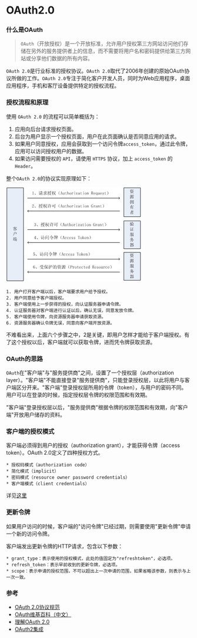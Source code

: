 # OAuth2.0

### 什么是OAuth
> `OAuth`（开放授权）是一个开放标准，允许用户授权第三方网站访问他们存储在另外的服务提供者上的信息，而不需要将用户名和密码提供给第三方网站或分享他们数据的所有内容。

`OAuth 2.0`是行业标准的授权协议。`OAuth 2.0`取代了2006年创建的原始OAuth协议所做的工作。`OAuth 2.0`专注于简化客户开发人员，同时为Web应用程序，桌面应用程序，手机和客厅设备提供特定的授权流程。

### 授权流程和原理
使用 `OAuth 2.0` 的流程可以简单概括为：

1. 应用向后台请求授权页面。
2. 后台为用户显示一个授权页面，用户在此页面确认是否同意应用的请求。
3. 如果用户同意授权，应用会获取到一个访问令牌`access_token`，通过此令牌，应用可以访问授权用户的数据。
4. 如果访问需要授权的 `API`，请使用 `HTTPS` 协议，加上 `access_token` 的 `Header`。

整个`OAuth 2.0`的协议实现原理如下：

![](../images/OAuth2.0流程.png)

	1. 用户打开客户端以后，客户端要求用户给予授权。
	2. 用户同意给予客户端授权。
	3. 客户端使用上一步获得的授权，向认证服务器申请令牌。
	4. 认证服务器对客户端进行认证以后，确认无误，同意发放令牌。
	5. 客户端使用令牌，向资源服务器申请获取资源。
	6. 资源服务器确认令牌无误，同意向客户端开放资源。

不难看出来，上面六个步骤之中，2是关键，即用户怎样才能给于客户端授权。有了这个授权以后，客户端就可以获取令牌，进而凭令牌获取资源。

### OAuth的思路
`OAuth`在"客户端"与"服务提供商"之间，设置了一个授权层（authorization layer）。"客户端"不能直接登录"服务提供商"，只能登录授权层，以此将用户与客户端区分开来。"客户端"登录授权层所用的令牌（token），与用户的密码不同。用户可以在登录的时候，指定授权层令牌的权限范围和有效期。

"客户端"登录授权层以后，"服务提供商"根据令牌的权限范围和有效期，向"客户端"开放用户储存的资料。

### 客户端的授权模式
客户端必须得到用户的授权（authorization grant），才能获得令牌（access token）。OAuth 2.0定义了四种授权方式。

	* 授权码模式（authorization code）
	* 简化模式（implicit）
	* 密码模式（resource owner password credentials）
	* 客户端模式（client credentials）
详见[这里](http://www.ruanyifeng.com/blog/2014/05/oauth_2_0.html)

### 更新令牌
如果用户访问的时候，客户端的"访问令牌"已经过期，则需要使用"更新令牌"申请一个新的访问令牌。

客户端发出更新令牌的HTTP请求，包含以下参数：

	* grant_type：表示使用的授权模式，此处的值固定为"refreshtoken"，必选项。
	* refresh_token：表示早前收到的更新令牌，必选项。
	* scope：表示申请的授权范围，不可以超出上一次申请的范围，如果省略该参数，则表示与上一次一致。

### 参考
* [OAuth 2.0协议规范](https://oauth.net/2/)
* [OAuth维基百科（中文）](http://zh.wikipedia.org/zh/OAuth)
* [理解OAuth 2.0](http://www.ruanyifeng.com/blog/2014/05/oauth_2_0.html)
* [OAuth2集成](http://jinnianshilongnian.iteye.com/blog/2038646)